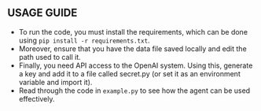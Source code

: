 ## USAGE GUIDE

- To run the code, you must install the requirements, which can be done using `pip install -r requirements.txt`. 
- Moreover, ensure that you have the data file saved locally and edit the path used to call it. 
- Finally, you need API access to the OpenAI system. Using this, generate a key and add it to a file called secret.py (or set it as an environment variable and import it).
- Read through the code in `example.py` to see how the agent can be used effectively.